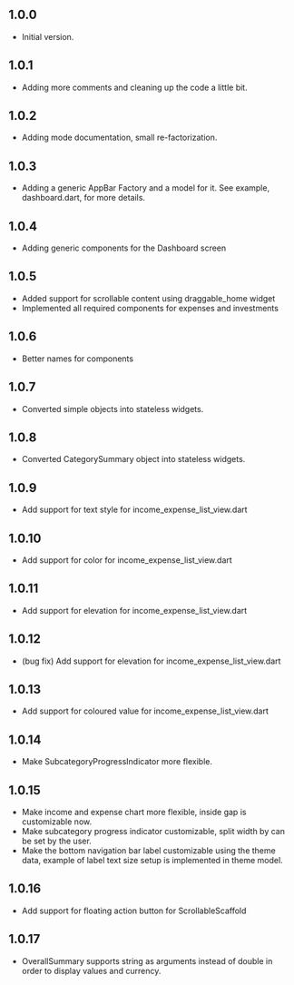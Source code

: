 ## 1.0.0

- Initial version.

## 1.0.1

- Adding more comments and cleaning up the code a little bit.

## 1.0.2

- Adding mode documentation, small re-factorization. 

## 1.0.3

- Adding a generic AppBar Factory and a model for it. See example, dashboard.dart, for more details.

## 1.0.4

- Adding generic components for the Dashboard screen

## 1.0.5

- Added support for scrollable content using draggable_home widget
- Implemented all required components for expenses and investments

## 1.0.6

- Better names for components

## 1.0.7

- Converted simple objects into stateless widgets.

## 1.0.8

- Converted CategorySummary object into stateless widgets.

## 1.0.9

- Add support for text style for income_expense_list_view.dart

## 1.0.10

- Add support for color for income_expense_list_view.dart

## 1.0.11

- Add support for elevation for income_expense_list_view.dart

## 1.0.12

- (bug fix) Add support for elevation for income_expense_list_view.dart

## 1.0.13

- Add support for coloured value for income_expense_list_view.dart

## 1.0.14

- Make SubcategoryProgressIndicator more flexible.

## 1.0.15

- Make income and expense chart more flexible, inside gap is customizable now.
- Make subcategory progress indicator customizable, split width by can be set by the user.
- Make the bottom navigation bar label customizable using the theme data, example of label text size setup is implemented in theme model.

## 1.0.16

- Add support for floating action button for ScrollableScaffold

## 1.0.17

- OverallSummary supports string as arguments instead of double in order to display values and currency.